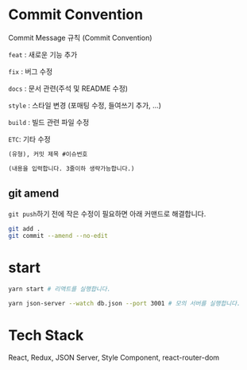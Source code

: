 # Commit Convention

Commit Message 규칙 (Commit Convention)

`feat` : 새로운 기능 추가

`fix` : 버그 수정

`docs` : 문서 관련(주석 및 README 수정)

`style` : 스타일 변경 (포매팅 수정, 들여쓰기 추가, …)

`build` : 빌드 관련 파일 수정

`ETC`: 기타 수정

```txt
(유형), 커밋 제목 #이슈번호

(내용을 입력합니다. 3줄이하 생략가능합니다.)
```

## git amend

`git push`하기 전에 작은 수정이 필요하면 아래 커맨드로 해결합니다.

```sh
git add .
git commit --amend --no-edit
```

# start

```sh
yarn start # 리액트를 실행합니다.
```

```sh
yarn json-server --watch db.json --port 3001 # 모의 서버를 실행합니다.
```

# Tech Stack

React, Redux, JSON Server, Style Component, react-router-dom
